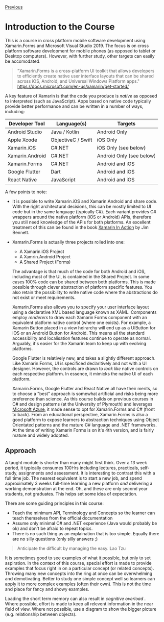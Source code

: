 [Previous](README.md)

# Introduction to the Course

This is a course in cross platform mobile software development using Xamarin.Forms and Microsoft Visual Studio 2019. The focus is on cross platform software development for mobile phones (as opposed to tablet or Desktop computers). However, with further study, other targets can easily be accomodated.

> "Xamarin.Forms is a cross-platform UI toolkit that allows developers to efficiently create native user interface layouts that can be shared across iOS, Android, and Universal Windows Platform apps." 
https://docs.microsoft.com/en-us/xamarin/get-started/

A key feature of Xamarin is that the code you produce is _native_ as opposed to interpreted (such as JavaScript). Apps based on native code typically provide better performance and can be written in a number of ways, including:

Developer Tool | Language(s) | Targets
---------------|-------------|--------
Android Studio | Java / Kotlin | Android Only
Apple Xcode | ObjectiveC / Swift | iOS Only
Xamarin.iOS | C#.NET | iOS Only (see below)
Xamarin.Android | C#.NET | Android Only (see below)
Xamarin.Forms | C#.NET | Android and iOS
Google Flutter | Dart | Android and iOS
React Native | JavaScript | Android and iOS

A few points to note:

- It is possible to write Xamarin.iOS and Xamarin.Android and share code. With the right architectural decisions, this can be mostly limited to UI code but in the same language (typically C#). Each variant provides C# wrappers around the native platform (iOS or Android) APIs, therefore you still need knowledge of the APIs for both platforms. An excellent treatment of this can be found in the book [Xamarin In Action](https://www.manning.com/books/xamarin-in-action) by Jim Bennett.

- Xamarin.Forms is actually three projects rolled into one:
   - A Xamarin.iOS Project
   - A Xamrin.Android Project
   - A Shared Project (Forms)
   
   The advantage is that much of the code for both Android and iOS, including most of the UI, is contained in the Shared Project. In some cases 100% code can be shared between both platforms. This is made possible through clever abstraction of platform specific features. You also retain the possibility to write native code where the abstractions do not exist or meet requirements.
   
   Xamarin.Forms also allows you to specify your user interface layout using a declarative XML based language known as XAML. Components employ _renderers_ to draw each Xamarin Forms component with an equivalent platform native control (where one exists). For example, a Xamarin Button placed in a view heirarchy will end up as a UIButton for iOS or an Android Button for Android. This means all the standard accessibility and localisation features continue to operate as normal. Arguably, it's easier for the Xamarin team to keep up with evolving platforms.
   
   Google Flutter is relatively new, and takes a slightly different approach. Like Xamarin.Forms, UI is specificed declaritively and not with a UI designer. However, the controls are drawn to _look like_ native controls on each respective platform. In essence, it mimicks the native UI of each platform.
   
   Xamarin.Forms, Google Flutter and React Native all have their merits, so to choose a "best" approach is somewhat artificial and risks being more preference than science. As this course builds on previous courses in C# and design patterns (at the University of Plymouth) and leverages [Microsoft Azure](https://azure.microsoft.com/en-gb/), it made sense to opt for Xamarin.Forms and C# (front to back). From an educational perspective, Xamarin.Forms is also a good platform to expose learners to abstraction techniques using Object Orientated patterns and the mature C# language and .NET frameworks. At the time of writing Xamarin Forms is on it's 4th version, and is fairly mature and widely adopted.
   
## Approach
A taught module is shorter than many might first think. Over a 13 week period, it typically consumes 100Hrs including lectures, practicals, self-study, assignments and assessment. 
It is interesting to contrast this with a full time job. The nearest equivalent is to start a new job, and spend approximately 3 weeks full-time learning a new platform _and_ delivering a working demonstration at the end. Oh, and these are only second year students, not graduates. This helps set some idea of expectation.

There are some guiding principles in this course:

- Teach the minimum API, Terminology and Concepts so the learner can teach themselves from the official documentation
- Assume only minimal C# and .NET experience (Java would probably be ok) and don't be afraid to repeat topics.
- There is no such thing as an explaination that is too simple. Equally there are no silly questions (only silly answers ;)

> Anticipate the difficult by managing the easy. 
> Lao Tzu    

It is sometimes good to see examples of what it possible, but only to set aspiration. In the context of this course, special effort is made to provide examples that focus right in on a particular concept (or related concepts). Throwing many new concepts into the ring at once can be overwhelming and demotivating. Better to study one simple concept well so learners can  apply it to more complex examples (often their own). This is not the time and place for fancy and showy examples.

Loading the short term memory can also result in _cognitive overload_ . Where possible, effort is made to keep all relevent information in the near field of view. Where not possible, use a diagram to show the bigger picture (e.g. relationship between objects).




